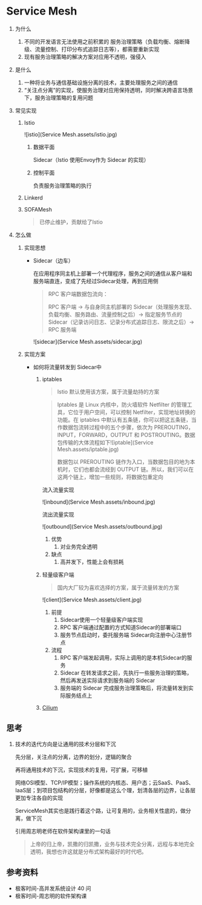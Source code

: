 # Service Mesh

1. 为什么
   1. 不同的开发语言无法使用之前积累的 服务治理策略（负载均衡、熔断降级、流量控制、打印分布式追踪日志等），都需要重新实现
   3. 现有服务治理策略的解决方案对应用不透明，强侵入
   
2. 是什么
   1. 一种将业务与通信基础设施分离的技术，主要处理服务之间的通信
   2. “关注点分离”的实现，使服务治理对应用保持透明，同时解决跨语言场景下，服务治理策略的复用问题
   
3. 常见实现

   1. Istio

      ![istio](Service Mesh.assets/istio.jpg)

      1. 数据平面

          Sidecar（Istio 使用Envoy作为 Sidecar 的实现）

      2. 控制平面

         负责服务治理策略的执行

   2. Linkerd

   3. SOFAMesh

      > 已停止维护，贡献给了Istio

4. 怎么做

   1. 实现思想

      * Sidecar（边车）

        在应用程序同主机上部署一个代理程序，服务之间的通信从客户端和服务端直连，变成了先经过Sidecar处理，再到应用侧

        >RPC 客户端数据包流向：
        >
        >RPC 客户端 -> 与自身同主机部署的 Sidecar（处理服务发现、负载均衡、服务路由、流量控制之后）-> 指定服务节点的 Sidecar（记录访问日志、记录分布式追踪日志、限流之后）-> RPC 服务端

        ![sidecar](Service Mesh.assets/sidecar.jpg)

   2. 实现方案

      * 如何将流量转发到 Sidecar中

        1. iptables

           > Istio 默认使用该方案，属于流量劫持的方案

           > Iptables 是 Linux 内核中，防火墙软件 Netfilter 的管理工具，它位于用户空间，可以控制 Netfilter，实现地址转换的功能。在 iptables 中默认有五条链，你可以把这五条链，当作数据包流转过程中的五个步骤，依次为 PREROUTING，INPUT，FORWARD，OUTPUT 和 POSTROUTING。数据包传输的大体流程如下![iptable](Service Mesh.assets/iptable.jpg)
           >
           > 数据包以 PREROUTING 链作为入口，当数据包目的地为本机时，它们也都会流经到 OUTPUT 链。所以，我们可以在这两个链上，增加一些规则，将数据包重定向

           流入流量实现

           ![inbound](Service Mesh.assets/inbound.jpg)

           流出流量实现

           ![outbound](Service Mesh.assets/outbound.jpg)

           1. 优势
              1. 对业务完全透明
           2. 缺点
              1. 高并发下，性能上会有损耗

        2. 轻量级客户端

           > 国内大厂较为喜欢选择的方案，属于流量转发的方案

           ![client](Service Mesh.assets/client.jpg)

           1. 前提
              1. Sidecar使用一个轻量级客户端实现
              2. RPC 客户端通过配置的方式知道Sidecar的部署端口
              3. 服务节点启动时，委托服务端 Sidecar向注册中心注册节点
           2. 流程
              1. RPC 客户端发起调用，实际上调用的是本机Sidecar的服务
              2. Sidecar 在转发请求之前，先执行一些服务治理的策略，然后再发送实际请求到服务端的 Sidecar
              3. 服务端的 Sidecar 完成服务治理策略后，将流量转发到实际服务结点上

        3. [Cilium](https://cilium.io/)

## 思考

1. 技术的迭代方向是让通用的技术分层和下沉

   先分层，关注点的分离，边界的划分，逻辑的聚合

   再将通用技术的下沉，实现技术的复用，可扩展，可移植

   网络OSI模型、TCP/IP模型；操作系统的内核态、用户态；云SaaS、PaaS、IaaS层；到项目包结构的分层，好像都是这么个理，划清各层的边界，让各层更加专注各自的实现

   ServiceMesh其实也是践行着这个路，让可复用的，业务相关性底的，做分离，做下沉

   引用周志明老师在软件架构课里的一句话

   > 上帝的归上帝，凯撒的归凯撒，业务与技术完全分离，远程与本地完全透明，我想也许这就是分布式架构最好的时代吧。

## 参考资料

* 极客时间-高并发系统设计 40 问
* 极客时间-周志明的软件架构课

